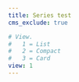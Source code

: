 ```yaml
---
title: Series test
cms_exclude: true

# View.
#   1 = List
#   2 = Compact
#   3 = Card
view: 1
---
```

